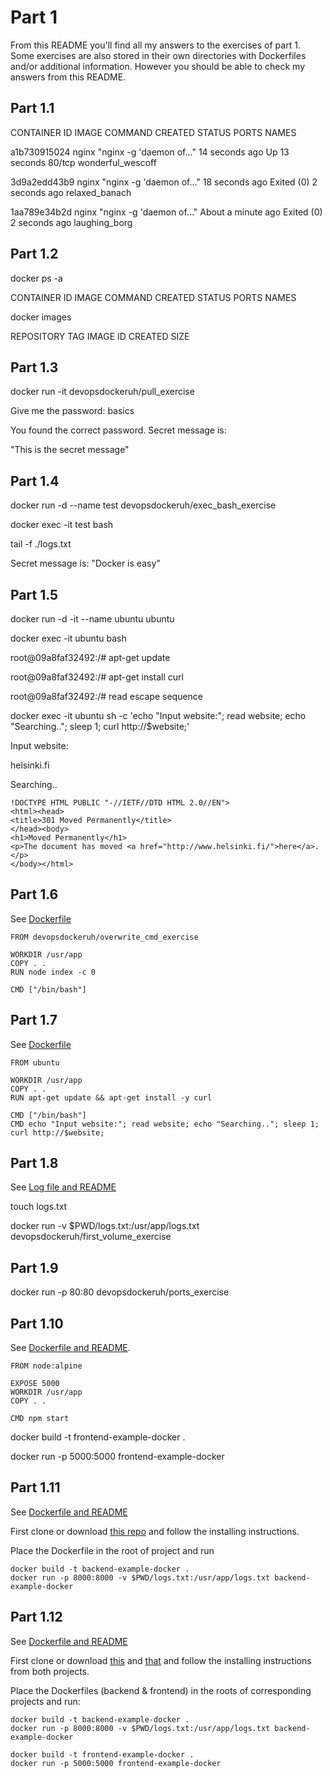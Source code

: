 # Part 1

From this README you'll find all my answers to the exercises of part 1. Some exercises are also stored in their own directories with Dockerfiles and/or additional information. However you should be able to check my answers from this README.

## Part 1.1

CONTAINER ID IMAGE COMMAND CREATED STATUS PORTS NAMES

a1b730915024 nginx "nginx -g 'daemon of…" 14 seconds ago Up 13 seconds 80/tcp wonderful_wescoff

3d9a2edd43b9 nginx "nginx -g 'daemon of…" 18 seconds ago Exited (0) 2 seconds ago relaxed_banach

1aa789e34b2d nginx "nginx -g 'daemon of…" About a minute ago Exited (0) 2 seconds ago laughing_borg

## Part 1.2

docker ps -a

CONTAINER ID IMAGE COMMAND CREATED STATUS PORTS NAMES

docker images

REPOSITORY TAG IMAGE ID CREATED SIZE

## Part 1.3

docker run -it devopsdockeruh/pull_exercise

Give me the password: basics

You found the correct password. Secret message is:

"This is the secret message"

## Part 1.4

docker run -d --name test devopsdockeruh/exec_bash_exercise

docker exec -it test bash

tail -f ./logs.txt

Secret message is: "Docker is easy"

## Part 1.5

docker run -d -it --name ubuntu ubuntu

docker exec -it ubuntu bash

root@09a8faf32492:/# apt-get update

root@09a8faf32492:/# apt-get install curl

root@09a8faf32492:/# read escape sequence

docker exec -it ubuntu sh -c 'echo "Input website:"; read website; echo "Searching.."; sleep 1; curl http://$website;'

Input website:

helsinki.fi

Searching..

```
!DOCTYPE HTML PUBLIC "-//IETF//DTD HTML 2.0//EN">
<html><head>
<title>301 Moved Permanently</title>
</head><body>
<h1>Moved Permanently</h1>
<p>The document has moved <a href="http://www.helsinki.fi/">here</a>.</p>
</body></html>
```

## Part 1.6

See [Dockerfile](https://github.com/marttivesalainen/devops-with-docker/tree/master/Part1/1.6)

```
FROM devopsdockeruh/overwrite_cmd_exercise

WORKDIR /usr/app
COPY . .
RUN node index -c 0

CMD ["/bin/bash"]
```

## Part 1.7

See [Dockerfile](https://github.com/marttivesalainen/devops-with-docker/tree/master/Part1/1.7)

```
FROM ubuntu

WORKDIR /usr/app
COPY . .
RUN apt-get update && apt-get install -y curl

CMD ["/bin/bash"]
CMD echo "Input website:"; read website; echo "Searching.."; sleep 1; curl http://$website;
```

## Part 1.8

See [Log file and README](https://github.com/marttivesalainen/devops-with-docker/tree/master/Part1/1.8)

touch logs.txt

docker run -v \$PWD/logs.txt:/usr/app/logs.txt devopsdockeruh/first_volume_exercise

## Part 1.9

docker run -p 80:80 devopsdockeruh/ports_exercise

## Part 1.10

See [Dockerfile and README](https://github.com/marttivesalainen/devops-with-docker/tree/master/Part1/1.10).

```
FROM node:alpine

EXPOSE 5000
WORKDIR /usr/app
COPY . .

CMD npm start
```

docker build -t frontend-example-docker .

docker run -p 5000:5000 frontend-example-docker

## Part 1.11

See [Dockerfile and README](https://github.com/marttivesalainen/devops-with-docker/tree/master/Part1/1.11)

First clone or download [this repo](https://github.com/docker-hy/backend-example-docker) and follow the installing instructions.

Place the Dockerfile in the root of project and run

```
docker build -t backend-example-docker .
docker run -p 8000:8000 -v $PWD/logs.txt:/usr/app/logs.txt backend-example-docker
```

## Part 1.12

See [Dockerfile and README](https://github.com/marttivesalainen/devops-with-docker/tree/master/Part1/1.12)

First clone or download [this](https://github.com/docker-hy/backend-example-docker) and [that](https://github.com/docker-hy/frontend-example-docker) and follow the installing instructions from both projects.

Place the Dockerfiles (backend & frontend) in the roots of corresponding projects and run:

```
docker build -t backend-example-docker .
docker run -p 8000:8000 -v $PWD/logs.txt:/usr/app/logs.txt backend-example-docker
```

```
docker build -t frontend-example-docker .
docker run -p 5000:5000 frontend-example-docker
```

